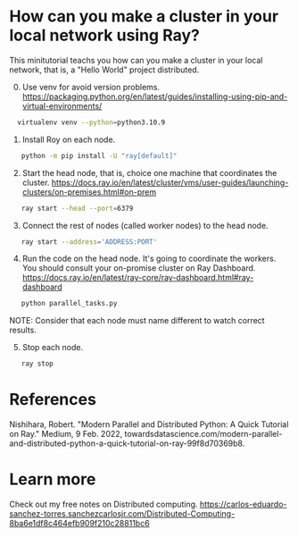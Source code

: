 # How can you make a cluster in your local network using Ray?
This minitutorial teachs you how can you make a cluster in your local network, that is, a "Hello World" project distributed.

0. Use venv for avoid version problems. https://packaging.python.org/en/latest/guides/installing-using-pip-and-virtual-environments/
```bash
  virtualenv venv --python=python3.10.9
```

1. Install Roy on each node.
```bash
   python -m pip install -U "ray[default]"
```

2. Start the head node, that is, choice one machine that coordinates the cluster. https://docs.ray.io/en/latest/cluster/vms/user-guides/launching-clusters/on-premises.html#on-prem
```bash
   ray start --head --port=6379
```

3. Connect the rest of nodes (called worker nodes) to the head node.
```bash
   ray start --address='ADDRESS:PORT'
```

4. Run the code on the head node. It's going to coordinate the workers. You should consult your on-promise cluster on Ray Dashboard. https://docs.ray.io/en/latest/ray-core/ray-dashboard.html#ray-dashboard
```bash
   python parallel_tasks.py
```
NOTE: Consider that each node must name different to watch correct results.

5. Stop each node.
```bash
   ray stop
```


# References
Nishihara, Robert. "Modern Parallel and Distributed Python: A Quick Tutorial on Ray." Medium, 9 Feb. 2022, towardsdatascience.com/modern-parallel-and-distributed-python-a-quick-tutorial-on-ray-99f8d70369b8.

# Learn more
Check out my free notes on Distributed computing.
https://carlos-eduardo-sanchez-torres.sanchezcarlosjr.com/Distributed-Computing-8ba6e1df8c464efb909f210c28811bc6
